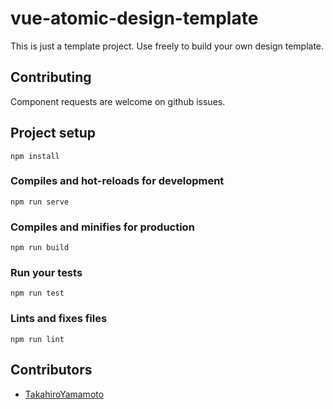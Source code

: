 # vue-atomic-design-template

This is just a template project.
Use freely to build your own design template.

## Contributing

Component requests are welcome on github issues.

## Project setup
```
npm install
```

### Compiles and hot-reloads for development
```
npm run serve
```

### Compiles and minifies for production
```
npm run build
```

### Run your tests
```
npm run test
```

### Lints and fixes files
```
npm run lint
```

## Contributors

- [TakahiroYamamoto](https://github.com/TakahiroYamamoto)
